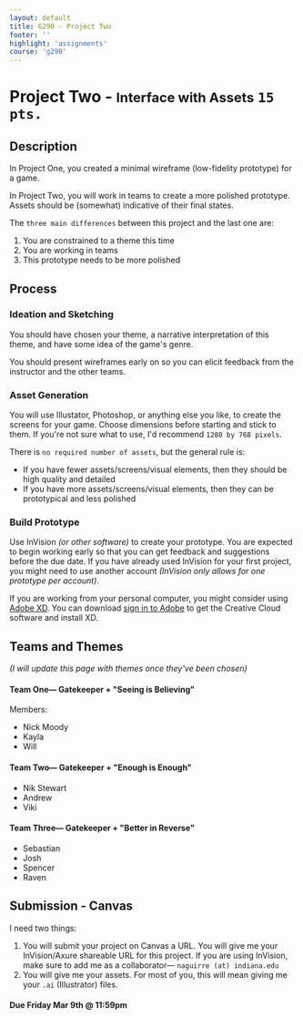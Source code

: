 ```yaml
---
layout: default
title: G290 - Project Two
footer: ''
highlight: 'assignments'
course: 'g290'
---
```

# Project Two - <small>Interface with Assets</small> `15 pts.`
## Description
In Project One, you created a minimal wireframe (low-fidelity prototype) for a game.

In Project Two, you will work in teams to create a more polished prototype. Assets should be (somewhat) indicative of their final states.

The `three main differences` between this project and the last one are:

1. You are constrained to a theme this time
2. You are working in teams
3. This prototype needs to be more polished

## Process
### Ideation and Sketching
You should have chosen your theme, a narrative interpretation of this theme, and have some idea of the game's genre.

You should present wireframes early on so you can elicit feedback from the instructor and the other teams.

### Asset Generation
You will use Illustator, Photoshop, or anything else you like, to create the screens for your game. Choose dimensions before starting and stick to them. If you're not sure what to use, I'd recommend `1280 by 768 pixels`.

There is `no required number of assets`, but the general rule is:

 * If you have fewer assets/screens/visual elements, then they should be high quality and detailed
 * If you have more assets/screens/visual elements, then they can be prototypical and less polished

### Build Prototype
Use InVision _(or other software)_ to create your prototype. You are expected to begin working early so that you can get feedback and suggestions before the due date. If you have already used InVision for your first project, you might need to use another account _(InVision only allows for one prototype per account)_.

If you are working from your personal computer, you might consider using [Adobe XD](https://www.adobe.com/products/xd.html). You can download [sign in to Adobe](https://accounts.adobe.com/) to get the Creative Cloud software and install XD.

## Teams and Themes
_(I will update this page with themes once they've been chosen)_

#### Team One— Gatekeeper + "Seeing is Believing"
Members:
 * Nick Moody
 * Kayla
 * Will

#### Team Two— Gatekeeper + "Enough is Enough"
 * Nik Stewart
 * Andrew
 * Viki

#### Team Three— Gatekeeper + "Better in Reverse"
 * Sebastian
 * Josh
 * Spencer
 * Raven

## Submission - Canvas
I need two things:

1. You will submit your project on Canvas a URL. You will give me your InVision/Axure shareable URL for this project. If you are using InVision, make sure to add me as a collaborator— `naguirre (at) indiana.edu`
2. You will give me your assets. For most of you, this will mean giving me your `.ai` (Illustrator) files.

#### **Due Friday Mar 9th @ 11:59pm**